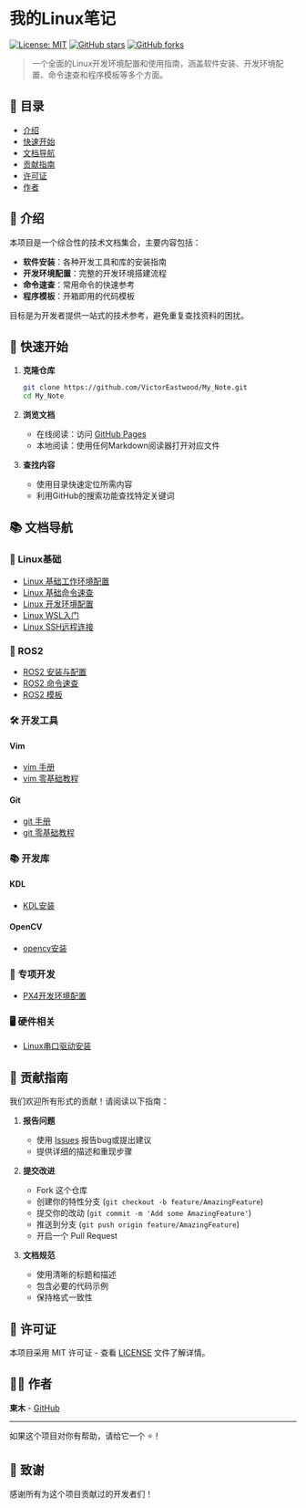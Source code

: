 # 我的Linux笔记

[![License: MIT](https://img.shields.io/badge/License-MIT-yellow.svg)](https://opensource.org/licenses/MIT)
[![GitHub stars](https://img.shields.io/github/stars/VictorEastwood/My_Note)](https://github.com/VictorEastwood/My_Note/stargazers)
[![GitHub forks](https://img.shields.io/github/forks/VictorEastwood/My_Note)](https://github.com/VictorEastwood/My_Note/network)

> 一个全面的Linux开发环境配置和使用指南，涵盖软件安装、开发环境配置、命令速查和程序模板等多个方面。

## 📖 目录

- [介绍](#介绍)
- [快速开始](#快速开始)
- [文档导航](#文档导航)
- [贡献指南](#贡献指南)
- [许可证](#许可证)
- [作者](#作者)

## 🚀 介绍

本项目是一个综合性的技术文档集合，主要内容包括：

- **软件安装**：各种开发工具和库的安装指南
- **开发环境配置**：完整的开发环境搭建流程
- **命令速查**：常用命令的快速参考
- **程序模板**：开箱即用的代码模板

目标是为开发者提供一站式的技术参考，避免重复查找资料的困扰。

## 🏁 快速开始

1. **克隆仓库**
   ```bash
   git clone https://github.com/VictorEastwood/My_Note.git
   cd My_Note
   ```

2. **浏览文档**
   - 在线阅读：访问 [GitHub Pages](https://github.com/VictorEastwood/My_Note)
   - 本地阅读：使用任何Markdown阅读器打开对应文件

3. **查找内容**
   - 使用目录快速定位所需内容
   - 利用GitHub的搜索功能查找特定关键词

## 📚 文档导航

### 🐧 Linux基础
- [Linux 基础工作环境配置](linux/Linux_setup.md)
- [Linux 基础命令速查](linux/Linux_cmd.md)
- [Linux 开发环境配置](linux/Linux_development.md)
- [Linux WSL入门](linux/Linux_wsl.md)
- [Linux SSH远程连接](linux/Linux_ssh.md)

### 🤖 ROS2
- [ROS2 安装与配置](ros2/Linux_ros2_installation.md)
- [ROS2 命令速查](ros2/Linux_ros2_cmd.md)
- [ROS2 模板](ros2/Linux_ros2_template.md)

### 🛠️ 开发工具

#### Vim
- [vim 手册](tools/vim/Linux_vim.md)
- [vim 零基础教程](tools/vim/Linux_vim_tutorial.md)

#### Git
- [git 手册](tools/git/Linux_git.md)
- [git 零基础教程](tools/git/Linux_git_tutorial.md)

### 📚 开发库

#### KDL
- [KDL安装](lib/kdl/Linux_kdl_installation.md)

#### OpenCV
- [opencv安装](lib/opencv/Linux_opencv_installation.md)

### 🚁 专项开发
- [PX4开发环境配置](PX4/Linux_px4_install.md)

### 🖥️ 硬件相关
- [Linux串口驱动安装](hardware/Linux_Serial.md)

## 🤝 贡献指南

我们欢迎所有形式的贡献！请阅读以下指南：

1. **报告问题**
   - 使用 [Issues](https://github.com/VictorEastwood/My_Note/issues) 报告bug或提出建议
   - 提供详细的描述和重现步骤

2. **提交改进**
   - Fork 这个仓库
   - 创建你的特性分支 (`git checkout -b feature/AmazingFeature`)
   - 提交你的改动 (`git commit -m 'Add some AmazingFeature'`)
   - 推送到分支 (`git push origin feature/AmazingFeature`)
   - 开启一个 Pull Request

3. **文档规范**
   - 使用清晰的标题和描述
   - 包含必要的代码示例
   - 保持格式一致性

## 📄 许可证

本项目采用 MIT 许可证 - 查看 [LICENSE](LICENSE) 文件了解详情。

## 👨‍💻 作者

**東木** - [GitHub](https://github.com/VictorEastwood)

---

如果这个项目对你有帮助，请给它一个 ⭐️！

## 🙏 致谢

感谢所有为这个项目贡献过的开发者们！



